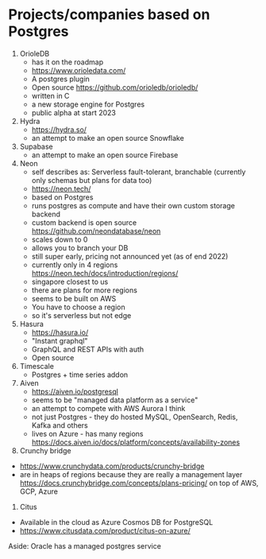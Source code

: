 # Projects/companies based on Postgres

1. OrioleDB
    - has it on the roadmap
    - https://www.orioledata.com/
    - A postgres plugin
    - Open source https://github.com/orioledb/orioledb/
    - written in C
    - a new storage engine for Postgres
    - public alpha at start 2023
1. Hydra
    - https://hydra.so/
    - an attempt to make an open source Snowflake
1. Supabase
    - an attempt to make an open source Firebase
1. Neon
    - self describes as: Serverless fault-tolerant, branchable (currently only
      schemas but plans for data too)
    - https://neon.tech/
    - based on Postgres
    - runs postgres as compute and have their own custom storage backend
    - custom backend is open source https://github.com/neondatabase/neon
    - scales down to 0
    - allows you to branch your DB
    - still super early, pricing not announced yet (as of end 2022)
    - currently only in 4 regions https://neon.tech/docs/introduction/regions/
    - singapore closest to us
    - there are plans for more regions
    - seems to be built on AWS
    - You have to choose a region
    - so it's serverless but not edge
1. Hasura
    - https://hasura.io/
    - "Instant graphql"
    - GraphQL and REST APIs with auth
    - Open source
1. Timescale
    - Postgres + time series addon
1. Aiven
    - https://aiven.io/postgresql
    - seems to be "managed data platform as a service"
    - an attempt to compete with AWS Aurora I think
    - not just Postgres - they do hosted MySQL, OpenSearch, Redis, Kafka and
      others
    - lives on Azure - has many regions
      https://docs.aiven.io/docs/platform/concepts/availability-zones
1. Crunchy bridge

- https://www.crunchydata.com/products/crunchy-bridge
- are in heaps of regions because they are really a management layer
  https://docs.crunchybridge.com/concepts/plans-pricing/ on top of AWS, GCP,
  Azure

1. Citus

- Available in the cloud as Azure Cosmos DB for PostgreSQL
- https://www.citusdata.com/product/citus-on-azure/

Aside: Oracle has a managed postgres service
